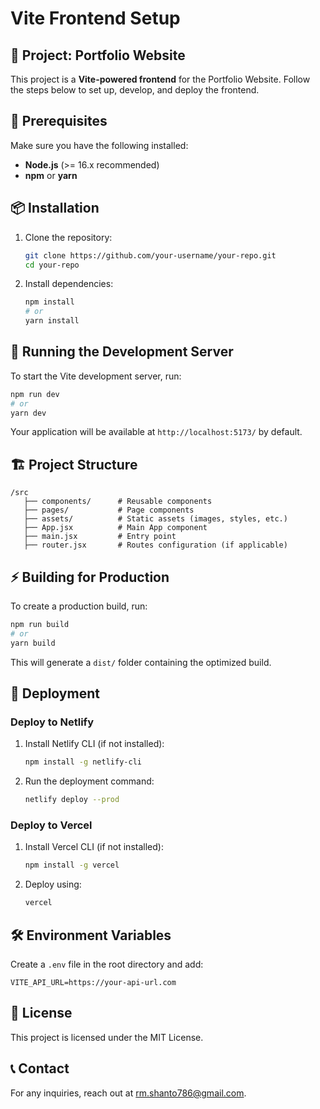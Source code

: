 # Vite Frontend Setup

## 🚀 Project: Portfolio Website

This project is a **Vite-powered frontend** for the Portfolio Website. Follow the steps below to set up, develop, and deploy the frontend.

## 📌 Prerequisites

Make sure you have the following installed:

- **Node.js** (>= 16.x recommended)
- **npm** or **yarn**

## 📦 Installation

1. Clone the repository:
   ```bash
   git clone https://github.com/your-username/your-repo.git
   cd your-repo
   ```
2. Install dependencies:
   ```bash
   npm install
   # or
   yarn install
   ```

## 🎯 Running the Development Server

To start the Vite development server, run:

```bash
npm run dev
# or
yarn dev
```

Your application will be available at `http://localhost:5173/` by default.

## 🏗️ Project Structure

```
/src
   ├── components/      # Reusable components
   ├── pages/           # Page components
   ├── assets/          # Static assets (images, styles, etc.)
   ├── App.jsx          # Main App component
   ├── main.jsx         # Entry point
   ├── router.jsx       # Routes configuration (if applicable)
```

## ⚡ Building for Production

To create a production build, run:

```bash
npm run build
# or
yarn build
```

This will generate a `dist/` folder containing the optimized build.

## 🚀 Deployment

### Deploy to Netlify

1. Install Netlify CLI (if not installed):
   ```bash
   npm install -g netlify-cli
   ```
2. Run the deployment command:
   ```bash
   netlify deploy --prod
   ```

### Deploy to Vercel

1. Install Vercel CLI (if not installed):
   ```bash
   npm install -g vercel
   ```
2. Deploy using:
   ```bash
   vercel
   ```

## 🛠️ Environment Variables

Create a `.env` file in the root directory and add:

```
VITE_API_URL=https://your-api-url.com
```

## 📜 License

This project is licensed under the MIT License.

## 📞 Contact

For any inquiries, reach out at [rm.shanto786@gmail.com](mailto:rm.shanto786@gmail.com).
